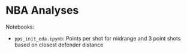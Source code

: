 # NBA Analyses

Notebooks:
- ```pps_init_eda.ipynb```: Points per shot for midrange and 3 point shots based on closest defender distance
